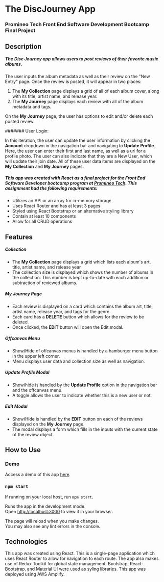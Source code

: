 # The DiscJourney App
### Promineo Tech Front End Software Development Bootcamp Final Project


## Description

##### The Disc Journey app allows users to post reviews of their favorite music albums.

The user inputs the album metadata as well as their review on the "New Entry" page. Once the review is posted, it will appear in two places:

1. The **My Collection** page displays a grid of all of each album cover, along with its title, artist name, and release year.
2. The **My Journey** page displays each review with all of the album metadata and tags.

On the **My Journey** page, the user has options to edit and/or delete each posted review.

####### User Login:

In this iteration, the user can update the user information by clicking the **Account** dropdown in the navigation bar and navigating to **Update Profile**. Here, the user can enter their first and last name, as well as a url for a profile photo. The user can also indicate that they are a New User, which will update their join date. All of these user data items are displayed on the **My Collection** and **My Journey** pages.

##### This app was created with React as a final project for the Front End Software Developer bootcamp program at [Promineo Tech](https://promineotech.com/). This assignment had the following requirements:

* Utilizes an API or an array for in-memory storage
* Uses React Router and has at least 3 pages
* Styled using React Bootstrap or an alternative styling library
* Contain at least 10 components
* Allow for all CRUD operations

## Features

##### Collection
* The **My Collection** page displays a grid which lists each album's art, title, artist name, and release year
* The collection size is displayed which shows the number of albums in the collection. This number is kept up-to-date with each addition or subtraction of reviewed albums.

##### My Journey Page
* Each review is displayed on a card which contains the album art, title, artist name, release year, and tags for the genre.
* Each card has a **DELETE** button which allows for the review to be deleted.
* Once clicked, the **EDIT** button will open the Edit modal.

##### Offcanvas Menu
* Show/Hide of offcanvas menus is handled by a hamburger menu button in the upper left corner.
* Menu displays user data and collection size as well as navigation.

##### Update Profile Modal
* Show/hide is handled by the **Update Profile** option in the navigation bar and the offcanvas menu.
* A toggle allows the user to indicate whether this is a new user or not.

##### Edit Modal
* Show/Hide is handled by the **EDIT** button on each of the reviews displayed on the **My Journey** page.
* The modal displays a form which fills in the inputs with the current state of the review object.

## How to Use

### Demo

Access a demo of this app [here](https://main.d1e8p8piktoztz.amplifyapp.com/).

### `npm start`

If running on your local host, run `npm start`.

Runs the app in the development mode.\
Open [http://localhost:3000](http://localhost:3000) to view it in your browser.

The page will reload when you make changes.\
You may also see any lint errors in the console.

## Technologies
This app was created using React. This is a single-page application which uses React Router to allow for navigation to each route. The app also makes use of Redux Toolkit for global state management. Bootstrap, React-Bootstrap, and Material UI were used as syling libraries. This app was deployed using AWS Amplify.



